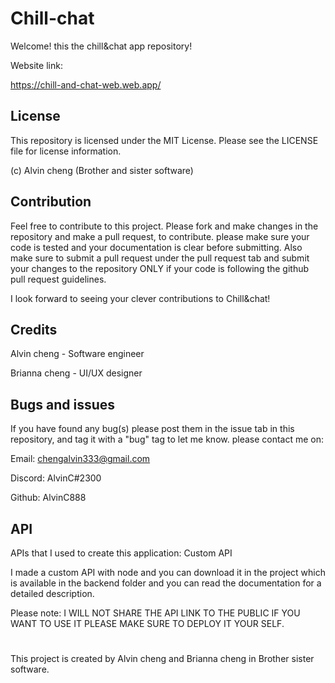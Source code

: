 # Chill-chat

Welcome! this the chill&chat app repository!

Website link:

https://chill-and-chat-web.web.app/

## License

This repository is licensed under the MIT License. Please see the LICENSE file for license information.

(c) Alvin cheng (Brother and sister software)

## Contribution

Feel free to contribute to this project. Please fork and make changes in the repository and make a pull request, to contribute.
please make sure your code is tested and your documentation is clear before submitting. Also make sure to submit a pull request under the pull request tab and submit your changes to the repository ONLY if your code is following the github pull request guidelines.

I look forward to seeing your clever contributions to Chill&chat!

## Credits

Alvin cheng - Software engineer

Brianna cheng - UI/UX designer

## Bugs and issues

If you have found any bug(s) please post them in the issue tab in this repository, and tag it with a "bug" tag to let me know. please contact me on:

Email:
chengalvin333@gmail.com

Discord:
AlvinC#2300

Github:
AlvinC888

## API

APIs that I used to create this application:
Custom API

I made a custom API with node and you can download it in the project which is available in the backend folder and you can read the documentation for a detailed description.

Please note: I WILL NOT SHARE THE API LINK TO THE PUBLIC IF YOU WANT TO USE IT PLEASE MAKE SURE TO DEPLOY IT YOUR SELF.

#

This project is created by Alvin cheng and Brianna cheng in Brother sister software.
